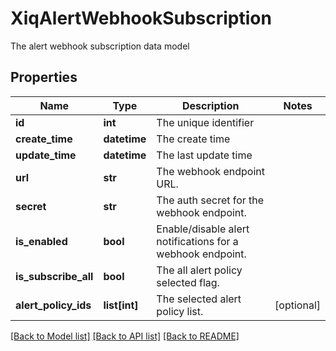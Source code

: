 # XiqAlertWebhookSubscription

The alert webhook subscription data model
## Properties
Name | Type | Description | Notes
------------ | ------------- | ------------- | -------------
**id** | **int** | The unique identifier | 
**create_time** | **datetime** | The create time | 
**update_time** | **datetime** | The last update time | 
**url** | **str** | The webhook endpoint URL. | 
**secret** | **str** | The auth secret for the webhook endpoint. | 
**is_enabled** | **bool** | Enable/disable alert notifications for a webhook endpoint. | 
**is_subscribe_all** | **bool** | The all alert policy selected flag. | 
**alert_policy_ids** | **list[int]** | The selected alert policy list. | [optional] 

[[Back to Model list]](../README.md#documentation-for-models) [[Back to API list]](../README.md#documentation-for-api-endpoints) [[Back to README]](../README.md)


